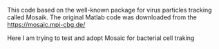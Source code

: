 This code based on the well-known package for virus particles tracking called Mosaik.
The original Matlab code was downloaded from the https://mosaic.mpi-cbg.de/

Here I am trying to test and adopt Mosaic for bacterial cell traking
